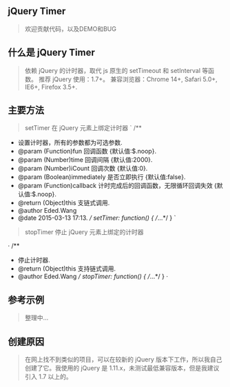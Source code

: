 ## jQuery Timer

> 欢迎贡献代码，以及DEMO和BUG

## 什么是 jQuery Timer

> 依赖 jQuery 的计时器，取代 js 原生的 setTimeout 和 setInterval 等函数。
> 推荐 jQuery 使用：1.7+。
> 兼容浏览器：Chrome 14+, Safari 5.0+, IE6+, Firefox 3.5+.

## 主要方法

> setTimer 在 jQuery 元素上绑定计时器
`
/**
 * 设置计时器，所有的参数都为可选参数.
 * @param (Function)fun 回调函数 {默认值:$.noop}.
 * @param (Number)time 回调间隔 {默认值:2000}.
 * @param (Number)iCount 回调次数 {默认值:0}.
 * @param (Boolean)immediately 是否立即执行 {默认值:false}.
 * @param (Function)callback 计时完成后的回调函数，无限循环回调失效 {默认值:$.noop}.
 * @return (Object)this 支链式调用.
 * @author Eded.Wang
 * @date 2015-03-13 17:13.
 */
setTimer: function() { /*...*/ }
`

> stopTimer 停止 jQuery 元素上绑定的计时器

·
/**
 * 停止计时器.
 * @return (Object)this 支持链式调用.
 * @author Eded.Wang
 */
stopTimer: function() { /*...*/ }
·

## 参考示例

> 整理中…

## 创建原因

> 在网上找不到类似的项目，可以在较新的 jQuery 版本下工作，所以我自己创建了它。我使用的 jQuery 是 1.11.x，未测试最低兼容版本，但是我建议引入 1.7 以上的。
